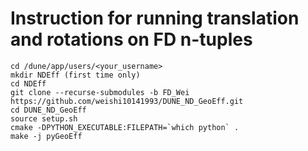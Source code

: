 # Instruction for running translation and rotations on FD n-tuples

```
cd /dune/app/users/<your_username>
mkdir NDEff (first time only)
cd NDEff
git clone --recurse-submodules -b FD_Wei https://github.com/weishi10141993/DUNE_ND_GeoEff.git
cd DUNE_ND_GeoEff
source setup.sh
cmake -DPYTHON_EXECUTABLE:FILEPATH=`which python` .
make -j pyGeoEff
```
